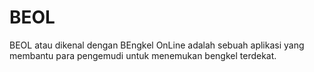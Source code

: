 # BEOL
BEOL atau dikenal dengan BEngkel OnLine adalah sebuah aplikasi yang membantu para pengemudi untuk menemukan bengkel terdekat.
